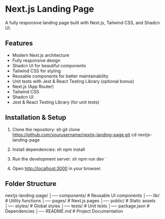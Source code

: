 # Next.js Landing Page
A fully responsive landing page built with Next.js, Tailwind CSS, and Shadcn UI.
## Features
- Modern Next.js architecture
- Fully responsive design
- Shadcn UI for beautiful components
- Tailwind CSS for styling
- Reusable components for better maintainability
- Unit tests with Jest & React Testing Library (optional bonus)
- Next.js (App Router)
- Tailwind CSS
- Shadcn UI
- Jest & React Testing Library (for unit tests)
## Installation & Setup
1. Clone the repository:
   sh
   git clone https://github.com/yourusername/nextjs-landing-page.git
   cd nextjs-landing-page
   
2. Install dependencies:
   sh
   npm install
3. Run the development server:
   sh
   npm run dev
`
4. Open [http://localhost:3000](http://localhost:3000) in your browser.
## Folder Structure
nextjs-landing-page/
│── components/     # Reusable UI components
│── lib/            # Utility functions
│── pages/          # Next.js pages
│── public/         # Static assets
│── styles/         # Global styles
│── tests/          # Unit tests
│── package.json    # Dependencies
│── README.md       # Project Documentation

